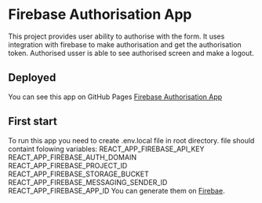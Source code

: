 # Firebase Authorisation App

This project provides user ability to authorise with the form. It uses integration with firebase to make authorisation and get the authorisation token. Authorised usser is able to see authorised screen and make a logout.

## Deployed

You can see this app on GitHub Pages [Firebase Authorisation App](https://maryvelesyuk.github.io/authorisation/)

## First start

To run this app you need to create .env.local file in root directory. file should containt folowing variables:
REACT_APP_FIREBASE_API_KEY
REACT_APP_FIREBASE_AUTH_DOMAIN
REACT_APP_FIREBASE_PROJECT_ID
REACT_APP_FIREBASE_STORAGE_BUCKET
REACT_APP_FIREBASE_MESSAGING_SENDER_ID
REACT_APP_FIREBASE_APP_ID
You can generate them on [Firebae](firebase.google.com).
